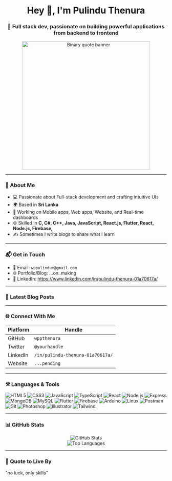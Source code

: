 <h1 align="center">Hey 👋, I'm Pulindu Thenura</h1>
<h3 align="center">🚀 Full stack dev, passionate on building powerful applications from backend to frontend</h3>

<p align="center">
  <img src="https://raw.githubusercontent.com/wppthenura/wppthenura/main/BonaryQuote.png" alt="Binary quote banner" width="400"/>
</p>


---

### 🧠 About Me

- 💻 Passionate about Full-stack development and crafting intuitive UIs
- 🌍 Based in **Sri Lanka**
- 🔭 Working on Mobile apps, Web apps, Website, and Real-time dashboards
- ⚙️ Skilled in **C, C#, C++, Java, JavaScript, React.js, Flutter, React, Node.js, Firebase,**
- ✍️ Sometimes I write blogs to share what I learn

---

### 📬 Get in Touch

- 📧 Email: `wppulindum@gmail.com`
- 🌐 Portfolio/Blog: ...on..making
- 💼 LinkedIn: https://www.linkedin.com/in/pulindu-thenura-01a70617a/ 

---

### 📝 Latest Blog Posts


---

### 🌐 Connect With Me

| Platform | Handle |
|----------|--------|
| GitHub | `wppthenura` |
| Twitter | `@yourhandle` |
| LinkedIn | `/in/pulindu-thenura-01a70617a/` |
| Website | `...pending` |

---

### ⚒️ Languages & Tools

![HTML5](https://img.shields.io/badge/-HTML5-E34F26?logo=html5&logoColor=white)
![CSS3](https://img.shields.io/badge/-CSS3-1572B6?logo=css3&logoColor=white)
![JavaScript](https://img.shields.io/badge/-JavaScript-F7DF1E?logo=javascript&logoColor=black)
![TypeScript](https://img.shields.io/badge/-TypeScript-3178C6?logo=typescript&logoColor=white)
![React](https://img.shields.io/badge/-React-61DAFB?logo=react&logoColor=black)
![Node.js](https://img.shields.io/badge/-Node.js-339933?logo=node.js&logoColor=white)
![Express](https://img.shields.io/badge/-Express.js-000000?logo=express&logoColor=white)
![MongoDB](https://img.shields.io/badge/-MongoDB-47A248?logo=mongodb&logoColor=white)
![MySQL](https://img.shields.io/badge/-MySQL-4479A1?logo=mysql&logoColor=white)
![Flutter](https://img.shields.io/badge/-Flutter-02569B?logo=flutter&logoColor=white)
![Firebase](https://img.shields.io/badge/-Firebase-FFCA28?logo=firebase&logoColor=black)
![Arduino](https://img.shields.io/badge/-Arduino-00979D?logo=arduino&logoColor=white)
![Linux](https://img.shields.io/badge/-Linux-FCC624?logo=linux&logoColor=black)
![Postman](https://img.shields.io/badge/-Postman-FF6C37?logo=postman&logoColor=white)
![Git](https://img.shields.io/badge/-Git-F05032?logo=git&logoColor=white)
![Photoshop](https://img.shields.io/badge/-Photoshop-31A8FF?logo=adobephotoshop&logoColor=white)
![Illustrator](https://img.shields.io/badge/-Illustrator-FF9A00?logo=adobeillustrator&logoColor=white)
![Tailwind](https://img.shields.io/badge/-TailwindCSS-06B6D4?logo=tailwindcss&logoColor=white)

---

### 📊 GitHub Stats

<p align="center">
  <img src="https://github-readme-stats.vercel.app/api?username=yourusername&show_icons=true&theme=radical" alt="GitHub Stats" />
  <br />
  <img src="https://github-readme-stats.vercel.app/api/top-langs/?username=yourusername&layout=compact&theme=radical" alt="Top Languages" />
</p>

---

### 🚀 Quote to Live By

"no luck, only skills"

